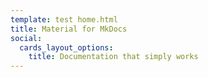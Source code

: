 ```yaml
---
template: test home.html
title: Material for MkDocs
social:
  cards_layout_options:
    title: Documentation that simply works
---
```

